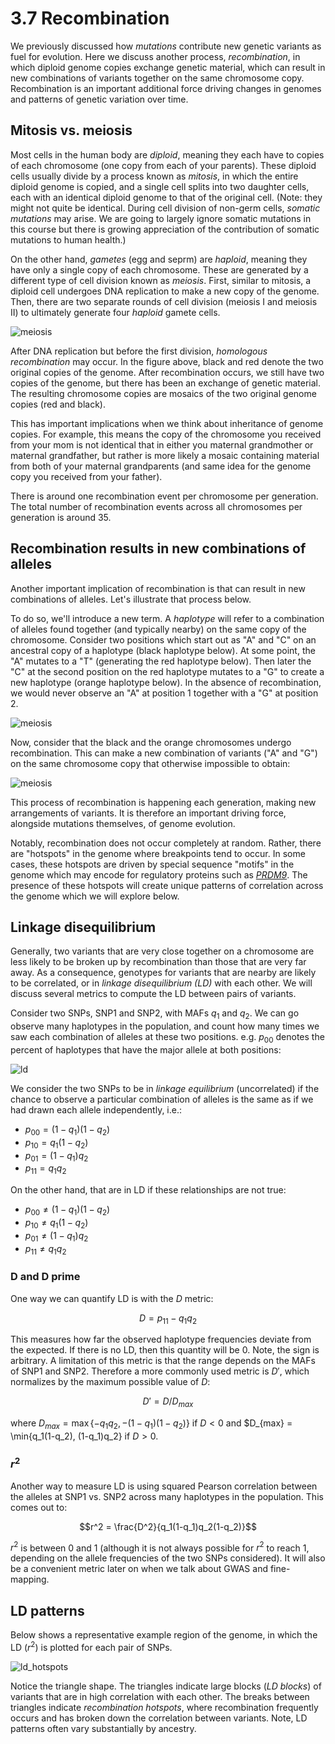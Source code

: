 # 3.7 Recombination

We previously discussed how *mutations* contribute new genetic variants as fuel for evolution. Here we discuss another process, *recombination*, in which diploid genome copies exchange genetic material, which can result in new combinations of variants together on the same chromosome copy. Recombination is an important additional force driving changes in genomes and patterns of genetic variation over time.

## Mitosis vs. meiosis

Most cells in the human body are *diploid*, meaning they each have to copies of each chromosome (one copy from each of your parents). These diploid cells usually divide by a process known as *mitosis*, in which the entire diploid genome is copied, and a single cell splits into two daughter cells, each with an identical diploid genome to that of the original cell. (Note: they might not quite be identical. During cell division of non-germ cells, *somatic mutations* may arise. We are going to largely ignore somatic mutations in this course but there is growing appreciation of the contribution of somatic mutations to human health.)

On the other hand, *gametes* (egg and seprm) are *haploid*, meaning they have only a single copy of each chromosome. These are generated by a different type of cell division known as *meiosis*. First, similar to mitosis, a diploid cell undergoes DNA replication to make a new copy of the genome. Then, there are two separate rounds of cell division (meiosis I and meiosis II) to ultimately generate four *haploid* gamete cells.

![meiosis](images/meiosis.png)

After DNA replication but before the first division, *homologous recombination* may occur. In the figure above, black and red denote the two original copies of the genome. After recombination occurs, we still have two copies of the genome, but there has been an exchange of genetic material. The resulting chromosome copies are mosaics of the two original genome copies (red and black). 

This has important implications when we think about inheritance of genome copies. For example, this means the copy of the chromosome you received from your mom is not identical that in either you maternal grandmother or maternal grandfather, but rather is more likely a mosaic containing material from both of your maternal grandparents (and same idea for the genome copy you received from your father).

There is around one recombination event per chromosome per generation. The total number of recombination events across all chromosomes per generation is around 35.

## Recombination results in new combinations of alleles

Another important implication of recombination is that can result in new combinations of alleles. Let's illustrate that process below.

To do so, we'll introduce a new term. A *haplotype* will refer to a combination of alleles found together (and typically nearby) on the same copy of the chromosome. Consider two positions which start out as "A" and "C" on an ancestral copy of a haplotype (black haplotype below). At some point, the "A" mutates to a "T" (generating the red haplotype below). Then later the "C" at the second position on the red haplotype mutates to a "G" to create a new haplotype (orange haplotype below). In the absence of recombination, we would never observe an "A" at position 1 together with a "G" at position 2.

![meiosis](images/recomb1.png)

Now, consider that the black and the orange chromosomes undergo recombination. This can make a new combination of variants ("A" and "G") on the same chromosome copy that otherwise impossible to obtain:

![meiosis](images/recomb2.png)

This process of recombination is happening each generation, making new arrangements of variants. It is therefore an important driving force, alongside mutations themselves, of genome evolution.

Notably, recombination does not occur completely at random. Rather, there are "hotspots" in the genome where breakpoints tend to occur. In some cases, these hotspots are driven by special sequence "motifs" in the genome which may encode for regulatory proteins such as [*PRDM9*](https://www.science.org/doi/10.1126/science.1183439). The presence of these hotspots will create unique patterns of correlation across the genome which we will explore below.

## Linkage disequilibrium

Generally, two variants that are very close together on a chromosome are less likely to be broken up by recombination than those that are very far away. As a consequence, genotypes for variants that are nearby are likely to be correlated, or in *linkage disequilibrium (LD)* with each other. We will discuss several metrics to compute the LD between pairs of variants.

Consider two SNPs, SNP1 and SNP2, with MAFs $q_1$ and $q_2$. We can go observe many haplotypes in the population, and count how many times we saw each combination of alleles at these two positions. e.g. $p_{00}$ denotes the percent of haplotypes that have the major allele at both positions:

![ld](images/ld.png)

We consider the two SNPs to be in *linkage equilibrium* (uncorrelated) if the chance to observe a particular combination of alleles is the same as if we had drawn each allele independently, i.e.:

* $p_{00} = (1-q_1)(1-q_2)$
* $p_{10} = q_1(1-q_2)$
* $p_{01} = (1-q_1)q_2$
* $p_{11} = q_1q_2$

On the other hand, that are in LD if these relationships are not true:

* $p_{00} \neq (1-q_1)(1-q_2)$
* $p_{10} \neq q_1(1-q_2)$
* $p_{01} \neq (1-q_1)q_2$
* $p_{11} \neq q_1q_2$

### D and D prime

One way we can quantify LD is with the $D$ metric:

$$ D = p_{11} - q_1q_2 $$

This measures how far the observed haplotype frequencies deviate from the expected. If there is no LD, then this quantity will be 0. Note, the sign is arbitrary. A limitation of this metric is that the range depends on the MAFs of SNP1 and SNP2. Therefore a more commonly used metric is $D'$, which normalizes by the maximum possible value of $D$:

$$ D' = D/D_{max}$$

where $D_{max} = \max\{-q_1q_2, -(1-q_1)(1-q_2)\}$ if $D<0$ and $D_{max} = \min\{q_1(1-q_2), (1-q_1)q_2\} if $D>0$.

### $r^2$

Another way to measure LD is using squared Pearson correlation between the alleles at SNP1 vs. SNP2 across many haplotypes in the population. This comes out to:

$$r^2 = \frac{D^2}{q_1(1-q_1)q_2(1-q_2)}$$

$r^2$ is between 0 and 1 (although it is not always possible for $r^2$ to reach 1, depending on the allele frequencies of the two SNPs considered). It will also be a convenient metric later on when we talk about GWAS and fine-mapping.

## LD patterns

Below shows a representative example region of the genome, in which the LD ($r^2$) is plotted for each pair of SNPs. 

![ld_hotspots](images/ld_hotspots.png)

Notice the triangle shape. The triangles indicate large blocks (*LD blocks*) of variants that are in high correlation with each other. The breaks between triangles indicate *recombination hotspots*, where recombination frequently occurs and has broken down the correlation between variants. Note, LD patterns often vary substantially by ancestry.
